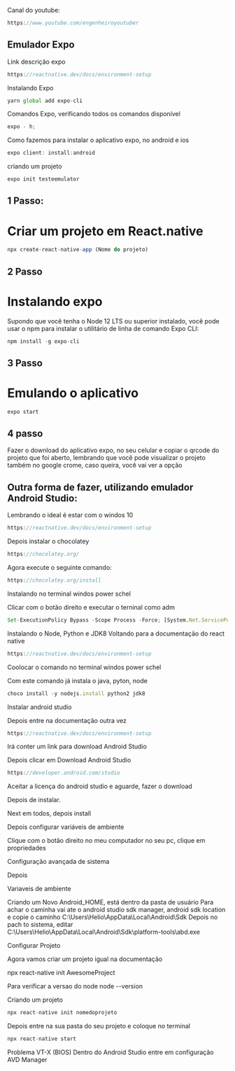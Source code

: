 Canal do youtube:

```js
https://www.youtube.com/engenheiroyoutuber
```

## Emulador Expo

Link descrição expo

```js
https://reactnative.dev/docs/environment-setup
```

Instalando Expo

```js
yarn global add expo-cli
```

Comandos Expo, verificando todos os comandos disponível

```js
expo - h;
```

Como fazemos para instalar o aplicativo expo, no android e ios

```js
expo client: install:android
```

criando um projeto

```js
expo init testeemulator
```

## 1 Passo:

# Criar um projeto em React.native

```js
npx create-react-native-app (Nome do projeto)
```

## 2 Passo

# Instalando expo

Supondo que você tenha o Node 12 LTS ou superior instalado, você pode usar o npm
para instalar o utilitário de linha de comando Expo CLI:

```js
npm install -g expo-cli
```

## 3 Passo

# Emulando o aplicativo

```js
expo start
```

## 4 passo

Fazer o download do aplicativo expo, no seu celular e copiar o qrcode do projeto
que foi aberto, lembrando que você pode visualizar o projeto também no google
crome, caso queira, você vai ver a opção

## Outra forma de fazer, utilizando emulador Android Studio:

Lembrando o ideal é estar com o windos 10

```js
https://reactnative.dev/docs/environment-setup
```

Depois instalar o chocolatey

```js
https://chocolatey.org/
```

Agora execute o seguinte comando:

```js
https://chocolatey.org/install
```

Instalando no terminal windos power schel

Clicar com o botão direito e executar o terninal como adm

```js
Set-ExecutionPolicy Bypass -Scope Process -Force; [System.Net.ServicePointManager]::SecurityProtocol = [System.Net.ServicePointManager]::SecurityProtocol -bor 3072; iex ((New-Object System.Net.WebClient).DownloadString('https://community.chocolatey.org/install.ps1'))
```

Instalando o Node, Python e JDK8 Voltando para a documentação do react native

```js
https://reactnative.dev/docs/environment-setup
```

Coolocar o comando no terminal windos power schel

Com este comando já instala o java, pyton, node

```js
choco install -y nodejs.install python2 jdk8
```

Instalar android studio

Depois entre na documentação outra vez

```js
https://reactnative.dev/docs/environment-setup
```

Irá conter um link para download Android Studio

Depois clicar em Download Android Studio

```js
https://developer.android.com/studio
```

Aceitar a licença do android studio e aguarde, fazer o download

Depois de instalar.

Next em todos, depois install

Depois configurar variáveis de ambiente

Clique com o botão direito no meu computador no seu pc, clique em propriedades

Configuração avançada de sistema

Depois

Variaveis de ambiente

Criando um Novo Android_HOME, está dentro da pasta de usuário Para achar o
caminha vai ate o android studio sdk manager, android sdk location e copie o
caminho C:\Users\Helio\AppData\Local\Android\Sdk Depois no pach to sistema,
editar C:\Users\Helio\AppData\Local\Android\Sdk\platform-tools\abd.exe

Configurar Projeto

Agora vamos criar um projeto igual na documentação

npx react-native init AwesomeProject

Para verificar a versao do node node --version

Criando um projeto

```js
npx react-native init nomedoprojeto
```

Depois entre na sua pasta do seu projeto e coloque no terminal

```js
npx react-native start
```

Problema VT-X (BIOS) Dentro do Android Studio entre em configuração AVD Manager
